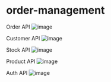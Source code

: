 # order-management

Order API
![image](https://user-images.githubusercontent.com/82707378/172475235-f8c25e1b-19db-4634-bf03-02d86399a6dc.png)

Customer API
![image](https://user-images.githubusercontent.com/82707378/172475469-dbf08437-23f0-4985-9a40-b80d314b8b46.png)

Stock API
![image](https://user-images.githubusercontent.com/82707378/172475589-969416b0-0b78-41eb-acf5-1f4aa32242ff.png)

Product API
![image](https://user-images.githubusercontent.com/82707378/172475656-5378ff11-3356-4159-9871-f4ccb80019b1.png)

Auth API
![image](https://user-images.githubusercontent.com/82707378/172475738-14f71da9-2202-4edb-a023-e43109de7187.png)



